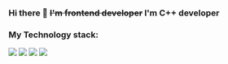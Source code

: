 ### Hi there 👋 ~~I'm frontend developer~~ I'm C++ developer

### My Technology stack:

<img src="https://img.shields.io/badge/C++-blue?style=for-the-badge&logo=C++&logoColor=black"/> <img src="https://img.shields.io/badge/Python-success?style=for-the-badge&logo=Python&logoColor=black"/> <img src="https://img.shields.io/badge/HTML5-red?style=for-the-badge&logo=HTML 5&logoColor=black"/> <img src="https://img.shields.io/badge/CSS 3-blue?style=for-the-badge&logo=CSS3&logoColor=black"/>
